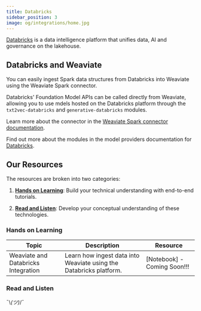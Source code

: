 ```yaml
---
title: Databricks
sidebar_position: 3
image: og/integrations/home.jpg
---
```


[Databricks](https://www.databricks.com/) is a data intelligence platform that unifies data, AI and governance on the lakehouse. 


## Databricks and Weaviate

You can easily ingest Spark data structures from Databricks into Weaviate using the Weaviate Spark connector.

Databricks' Foundation Model APIs can be called directly from Weaviate, allowing you to use mdels hosted on the Databricks platform through the `txt2vec-databricks` and `generative-databricks` modules.

Learn more about the connector in the [Weaviate Spark connector documentation](../spark/index.md).

Find out more about the modules in the model providers documentation for [Databricks](../../../weaviate/model-providers/databricks/index.md).


## Our Resources 
The resources are broken into two categories: 
1. [**Hands on Learning**](#hands-on-learning): Build your technical understanding with end-to-end tutorials.

2. [**Read and Listen**](#read-and-listen): Develop your conceptual understanding of these technologies.

### Hands on Learning

| Topic | Description | Resource | 
| --- | --- | --- |
| Weaviate and Databricks Integration | Learn how ingest data into Weaviate using the Databricks platform. | [Notebook] - Coming Soon!!! |

### Read and Listen 
¯\\_(ツ)_/¯

